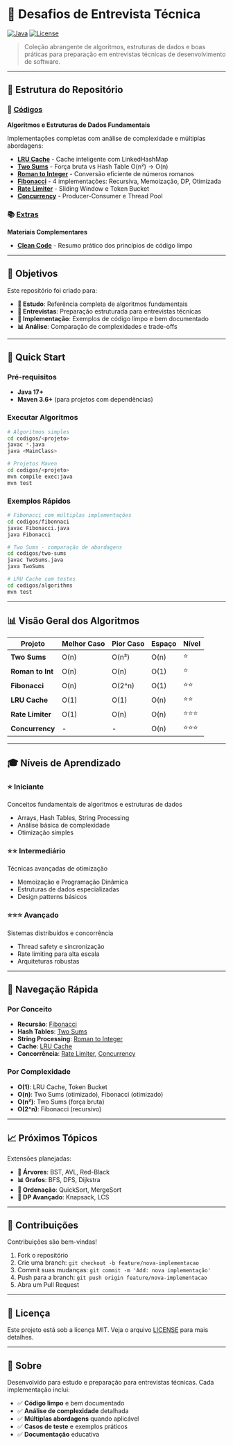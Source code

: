 # 🚀 Desafios de Entrevista Técnica

[![Java](https://img.shields.io/badge/language-Java-blue.svg)](https://www.java.com/)
[![License](https://img.shields.io/badge/license-MIT-green.svg)](LICENSE)

> Coleção abrangente de algoritmos, estruturas de dados e boas práticas para preparação em entrevistas técnicas de desenvolvimento de software.

---

## 📁 Estrutura do Repositório

### 🧮 [Códigos](./codigos/)
**Algoritmos e Estruturas de Dados Fundamentais**

Implementações completas com análise de complexidade e múltiplas abordagens:

- **[LRU Cache](./codigos/algorithms/)** - Cache inteligente com LinkedHashMap
- **[Two Sums](./codigos/two-sums/)** - Força bruta vs Hash Table O(n²) → O(n)
- **[Roman to Integer](./codigos/roman-to-int/)** - Conversão eficiente de números romanos
- **[Fibonacci](./codigos/fibonnaci/)** - 4 implementações: Recursiva, Memoização, DP, Otimizada
- **[Rate Limiter](./codigos/rate-limiter/)** - Sliding Window e Token Bucket
- **[Concurrency](./codigos/concurrency/)** - Producer-Consumer e Thread Pool

### 📚 [Extras](./extras/)
**Materiais Complementares**

- **[Clean Code](./extras/clean-code/)** - Resumo prático dos princípios de código limpo

---

## 🎯 Objetivos

Este repositório foi criado para:

- **📖 Estudo**: Referência completa de algoritmos fundamentais
- **💼 Entrevistas**: Preparação estruturada para entrevistas técnicas
- **🔧 Implementação**: Exemplos de código limpo e bem documentado
- **📊 Análise**: Comparação de complexidades e trade-offs

---

## 🚀 Quick Start

### Pré-requisitos
- **Java 17+**
- **Maven 3.6+** (para projetos com dependências)

### Executar Algoritmos

```bash
# Algoritmos simples
cd codigos/<projeto>
javac *.java
java <MainClass>

# Projetos Maven
cd codigos/<projeto>
mvn compile exec:java
mvn test
```

### Exemplos Rápidos

```bash
# Fibonacci com múltiplas implementações
cd codigos/fibonnaci
javac Fibonacci.java
java Fibonacci

# Two Sums - comparação de abordagens
cd codigos/two-sums
javac TwoSums.java
java TwoSums

# LRU Cache com testes
cd codigos/algorithms
mvn test
```

---

## 📊 Visão Geral dos Algoritmos

| Projeto | Melhor Caso | Pior Caso | Espaço | Nível |
|---------|-------------|-----------|--------|-------|
| **Two Sums** | O(n) | O(n²) | O(n) | ⭐ |
| **Roman to Int** | O(n) | O(n) | O(1) | ⭐ |
| **Fibonacci** | O(n) | O(2^n) | O(1) | ⭐⭐ |
| **LRU Cache** | O(1) | O(1) | O(n) | ⭐⭐ |
| **Rate Limiter** | O(1) | O(n) | O(n) | ⭐⭐⭐ |
| **Concurrency** | - | - | O(n) | ⭐⭐⭐ |

---

## 🎓 Níveis de Aprendizado

### ⭐ **Iniciante**
Conceitos fundamentais de algoritmos e estruturas de dados
- Arrays, Hash Tables, String Processing
- Análise básica de complexidade
- Otimização simples

### ⭐⭐ **Intermediário** 
Técnicas avançadas de otimização
- Memoização e Programação Dinâmica
- Estruturas de dados especializadas
- Design patterns básicos

### ⭐⭐⭐ **Avançado**
Sistemas distribuídos e concorrência
- Thread safety e sincronização
- Rate limiting para alta escala
- Arquiteturas robustas

---

## 🔗 Navegação Rápida

### Por Conceito
- **Recursão**: [Fibonacci](./codigos/fibonnaci/)
- **Hash Tables**: [Two Sums](./codigos/two-sums/)
- **String Processing**: [Roman to Integer](./codigos/roman-to-int/)
- **Cache**: [LRU Cache](./codigos/algorithms/)
- **Concorrência**: [Rate Limiter](./codigos/rate-limiter/), [Concurrency](./codigos/concurrency/)

### Por Complexidade
- **O(1)**: LRU Cache, Token Bucket
- **O(n)**: Two Sums (otimizado), Fibonacci (otimizado)
- **O(n²)**: Two Sums (força bruta)
- **O(2^n)**: Fibonacci (recursivo)

---

## 📈 Próximos Tópicos

Extensões planejadas:
- **🌳 Árvores**: BST, AVL, Red-Black
- **📊 Grafos**: BFS, DFS, Dijkstra
- **🔄 Ordenação**: QuickSort, MergeSort
- **🧮 DP Avançado**: Knapsack, LCS

---

## 🤝 Contribuições

Contribuições são bem-vindas! 

1. Fork o repositório
2. Crie uma branch: `git checkout -b feature/nova-implementacao`
3. Commit suas mudanças: `git commit -m 'Add: nova implementação'`
4. Push para a branch: `git push origin feature/nova-implementacao`
5. Abra um Pull Request

---

## 📄 Licença

Este projeto está sob a licença MIT. Veja o arquivo [LICENSE](LICENSE) para mais detalhes.

---

## 🎯 Sobre

Desenvolvido para estudo e preparação para entrevistas técnicas. Cada implementação inclui:

- ✅ **Código limpo** e bem documentado
- ✅ **Análise de complexidade** detalhada
- ✅ **Múltiplas abordagens** quando aplicável
- ✅ **Casos de teste** e exemplos práticos
- ✅ **Documentação** educativa
